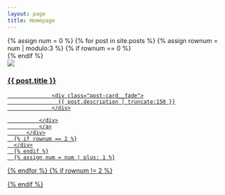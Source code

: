 ```yaml
---
layout: page
title: Homepage
---
```


<div class="container">
 {% assign num = 0 %}
  {% for post in site.posts %}
      {% assign rownum = num | modulo:3 %}
      {% if rownum == 0 %}
      <div class="row text-center">
      {% endif %}
          <div class="col-lg-4 col-lg-offset-0 col-md-4 col-md-offset-0 col-sm-4 col-sm-offset-0 col-xs-10 col-xs-offset-1 post-block">
              <a href="{{ post.url | prepend: site.baseurl }}">
              <div class="post-card">
                  <img src="./assets/images/{{ post.image }}"/>
                  <h3>{{ post.title }}</h3>

                  <div class="post-card__fade">
                    {{ post.description | truncate:150 }}
                  </div>

              </div>
              </a>
          </div>
      {% if rownum == 2 %}
      </div>
      {% endif %}
      {% assign num = num | plus: 1 %}
  {% endfor %}
  {% if rownum != 2 %}
      </div>
  {% endif %}
</div>
